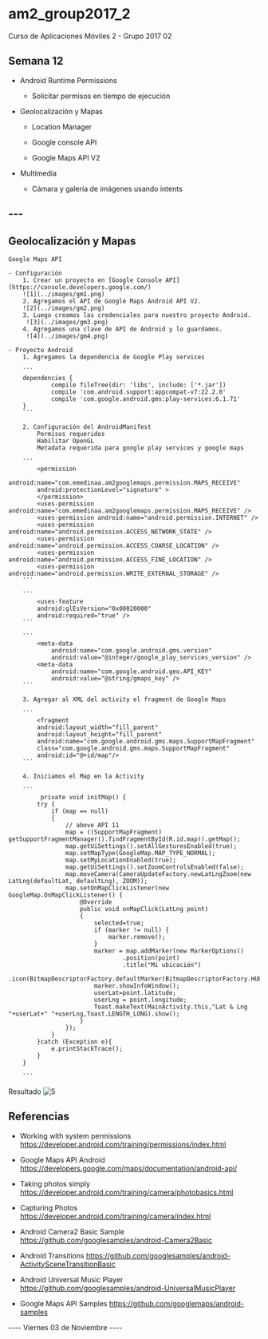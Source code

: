 # am2_group2017_2
Curso de Aplicaciones Móviles 2 - Grupo 2017 02

## Semana 12 

- Android Runtime Permissions

	- Solicitar permisos en tiempo de ejecución

- Geolocalización y Mapas

	- Location Manager

	- Google  console API

	- Google Maps API V2

- Multimedia

	- Cámara y galería de imágenes usando intents

## ---

## Geolocalización y Mapas

	Google Maps API

    - Configuración
        1. Crear un proyecto en [Google Console API](https://console.developers.google.com/)
        ![1](../images/gm1.png)
        2. Agregamos el API de Google Maps Android API V2.
        ![2](../images/gm2.png)
        3. Luego creamos las credenciales para nuestro proyecto Android.
         ![3](../images/gm3.png)
        4. Agregamos una clave de API de Android y lo guardamos.
         ![4](../images/gm4.png)

    - Proyecto Android
        1. Agregamos la dependencia de Google Play services

        ```
        dependencies {
                compile fileTree(dir: 'libs', include: ['*.jar'])
                compile 'com.android.support:appcompat-v7:22.2.0'
                compile 'com.google.android.gms:play-services:6.1.71'
        }
        ```

        2. Configuración del AndroidManifest
            Permisos requeridos
            Habilitar OpenGL
            Metadata requerida para google play services y google maps

        ```
            <permission
            android:name="com.emedinaa.am2googlemaps.permission.MAPS_RECEIVE"
            android:protectionLevel="signature" >
            </permission>
            <uses-permission android:name="com.emedinaa.am2googlemaps.permission.MAPS_RECEIVE" />
            <uses-permission android:name="android.permission.INTERNET" />
            <uses-permission android:name="android.permission.ACCESS_NETWORK_STATE" />
            <uses-permission android:name="android.permission.ACCESS_COARSE_LOCATION" />
            <uses-permission android:name="android.permission.ACCESS_FINE_LOCATION" />
            <uses-permission android:name="android.permission.WRITE_EXTERNAL_STORAGE" />
        ```

        ```
            <uses-feature
            android:glEsVersion="0x00020000"
            android:required="true" />
        ```

        ```
            <meta-data
                android:name="com.google.android.gms.version"
                android:value="@integer/google_play_services_version" />
            <meta-data
                android:name="com.google.android.geo.API_KEY"
                android:value="@string/gmaps_key" />
        ```

        3. Agregar al XML del activity el fragment de Google Maps

        ```
            <fragment
            android:layout_width="fill_parent"
            android:layout_height="fill_parent"
            android:name="com.google.android.gms.maps.SupportMapFragment"
            class="com.google.android.gms.maps.SupportMapFragment"
            android:id="@+id/map"/>
        ```

        4. Iniciamos el Map en la Activity

        ```
             private void initMap() {
            try {
                if (map == null)
                {
                    // above API 11
                    map = ((SupportMapFragment) getSupportFragmentManager().findFragmentById(R.id.map)).getMap();
                    map.getUiSettings().setAllGesturesEnabled(true);
                    map.setMapType(GoogleMap.MAP_TYPE_NORMAL);
                    map.setMyLocationEnabled(true);
                    map.getUiSettings().setZoomControlsEnabled(false);
                    map.moveCamera(CameraUpdateFactory.newLatLngZoom(new LatLng(defaultLat, defaultLng), ZOOM));
                    map.setOnMapClickListener(new GoogleMap.OnMapClickListener() {
                        @Override
                        public void onMapClick(LatLng point)
                        {
                            selected=true;
                            if (marker != null) {
                                marker.remove();
                            }
                            marker = map.addMarker(new MarkerOptions()
                                    .position(point)
                                    .title("Mi ubicación")
                                    .icon(BitmapDescriptorFactory.defaultMarker(BitmapDescriptorFactory.HUE_RED)));
                            marker.showInfoWindow();
                            userLat=point.latitude;
                            userLng = point.longitude;
                            Toast.makeText(MainActivity.this,"Lat & Lng "+userLat+" "+userLng,Toast.LENGTH_LONG).show();
                        }
                    });
                }
            }catch (Exception e){
                e.printStackTrace();
            }
        }

        ```

Resultado
    ![5](../images/gm5.png)

## Referencias 

- Working with system permissions https://developer.android.com/training/permissions/index.html

- Google Maps API Android https://developers.google.com/maps/documentation/android-api/

- Taking photos simply https://developer.android.com/training/camera/photobasics.html

- Capturing Photos https://developer.android.com/training/camera/index.html

- Android Camera2 Basic Sample https://github.com/googlesamples/android-Camera2Basic

- Android Transitions https://github.com/googlesamples/android-ActivitySceneTransitionBasic

- Android Universal Music Player https://github.com/googlesamples/android-UniversalMusicPlayer

- Google Maps API Samples https://github.com/googlemaps/android-samples

---- Viernes 03 de Noviembre ----

